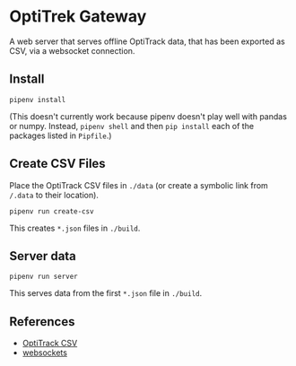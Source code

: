 # OptiTrek Gateway

A web server that serves offline OptiTrack data, that has been exported as CSV,
via a websocket connection.

## Install

`pipenv install`

(This doesn't currently work because pipenv doesn't play well with pandas or
numpy. Instead, `pipenv shell` and then `pip install` each of the packages
listed in `Pipfile`.)

## Create CSV Files

Place the OptiTrack CSV files in `./data` (or create a symbolic link from
`/.data` to their location).

`pipenv run create-csv`

This creates `*.json` files in `./build`.

## Server data

`pipenv run server`

This serves data from the first `*.json` file in `./build`.

## References

* [OptiTrack CSV](https://v21.wiki.optitrack.com/index.php?title=Data_Export:_CSV)
* [websockets](https://websockets.readthedocs.io/en/stable/)
